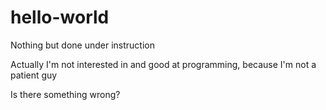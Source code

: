 # hello-world
Nothing but done under instruction

Actually I'm not interested in and good at programming, because I'm not a patient guy

Is there something wrong?
